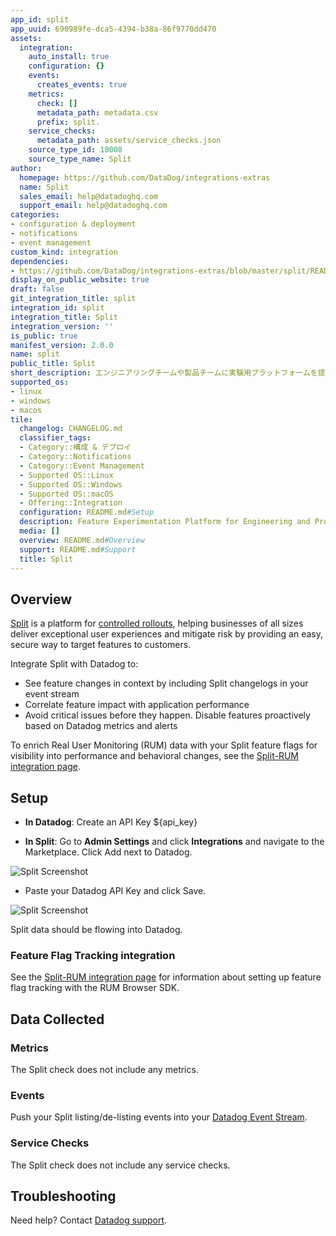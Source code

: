 ```yaml
---
app_id: split
app_uuid: 690989fe-dca5-4394-b38a-86f9770dd470
assets:
  integration:
    auto_install: true
    configuration: {}
    events:
      creates_events: true
    metrics:
      check: []
      metadata_path: metadata.csv
      prefix: split.
    service_checks:
      metadata_path: assets/service_checks.json
    source_type_id: 10008
    source_type_name: Split
author:
  homepage: https://github.com/DataDog/integrations-extras
  name: Split
  sales_email: help@datadoghq.com
  support_email: help@datadoghq.com
categories:
- configuration & deployment
- notifications
- event management
custom_kind: integration
dependencies:
- https://github.com/DataDog/integrations-extras/blob/master/split/README.md
display_on_public_website: true
draft: false
git_integration_title: split
integration_id: split
integration_title: Split
integration_version: ''
is_public: true
manifest_version: 2.0.0
name: split
public_title: Split
short_description: エンジニアリングチームや製品チームに実験用プラットフォームを提供。
supported_os:
- linux
- windows
- macos
tile:
  changelog: CHANGELOG.md
  classifier_tags:
  - Category::構成 & デプロイ
  - Category::Notifications
  - Category::Event Management
  - Supported OS::Linux
  - Supported OS::Windows
  - Supported OS::macOS
  - Offering::Integration
  configuration: README.md#Setup
  description: Feature Experimentation Platform for Engineering and Product Teams.
  media: []
  overview: README.md#Overview
  support: README.md#Support
  title: Split
---
```


<!--  SOURCED FROM https://github.com/DataDog/integrations-extras -->


## Overview

[Split][1] is a platform for [controlled rollouts][2], helping businesses of all sizes deliver exceptional user experiences and mitigate risk by providing an easy, secure way to target features to customers.

Integrate Split with Datadog to:

- See feature changes in context by including Split changelogs in your event stream
- Correlate feature impact with application performance
- Avoid critical issues before they happen. Disable features proactively based on Datadog metrics and alerts

To enrich Real User Monitoring (RUM) data with your Split feature flags for visibility into performance and behavioral changes, see the [Split-RUM integration page][3].

## Setup

- **In Datadog**: Create an API Key <span class="hidden-api-key">\${api_key}</span>

- **In Split**: Go to **Admin Settings** and click **Integrations** and navigate to the Marketplace. Click Add next to Datadog.<br/>

![Split Screenshot][4]

- Paste your Datadog API Key and click Save.

![Split Screenshot][5]

Split data should be flowing into Datadog.

### Feature Flag Tracking integration

See the [Split-RUM integration page][3] for information about setting up feature flag tracking with the RUM Browser SDK.

## Data Collected

### Metrics

The Split check does not include any metrics.

### Events

Push your Split listing/de-listing events into your [Datadog Event Stream][6].

### Service Checks

The Split check does not include any service checks.

## Troubleshooting

Need help? Contact [Datadog support][7].

[1]: http://www.split.io
[2]: http://www.split.io/articles/controlled-rollout
[3]: https://docs.datadoghq.com/ja/integrations/split-rum/
[4]: https://raw.githubusercontent.com/DataDog/integrations-extras/master/split/images/in-split.png
[5]: https://raw.githubusercontent.com/DataDog/integrations-extras/master/split/images/integrations-datadog.png
[6]: https://docs.datadoghq.com/ja/events/
[7]: https://docs.datadoghq.com/ja/help/